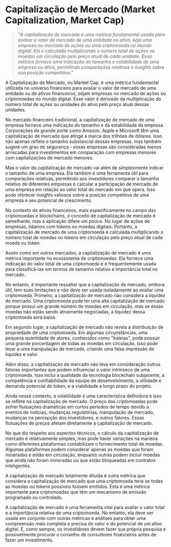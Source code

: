 # Capitalização de Mercado (Market Capitalization, Market Cap)

>"*A capitalização de mercado é uma métrica fundamental usada para avaliar o valor de mercado de uma entidade ou ativo, seja uma empresa no mercado de ações ou uma criptomoeda no mundo digital. Ela é calculada multiplicando o número total de ações ou moedas em circulação pelo preço atual de cada unidade. Essa métrica fornece uma indicação do tamanho e estabilidade de uma empresa ou ativo, permitindo comparações relativas e insights sobre sua posição competitiva.*"

A Capitalização de Mercado, ou Market Cap, é uma métrica fundamental utilizada no universo financeiro para avaliar o valor de mercado de uma entidade ou de ativos financeiros, sejam empresas no mercado de ações ou criptomoedas no mundo digital. Esse valor é derivado da multiplicação do número total de ações ou unidades do ativo pelo preço atual dessas unidades.

No mercado financeiro tradicional, a capitalização de mercado de uma empresa fornece uma indicação do tamanho e da estabilidade da empresa. Corporações de grande porte como Amazon, Apple e Microsoft têm uma capitalização de mercado que atinge a marca dos trilhões de dólares. Isso não apenas reflete o tamanho substancial dessas empresas, mas também sugere um grau de segurança - essas empresas são consideradas menos arriscadas para investimentos em comparação com empresas menores com capitalizações de mercado menores.

Mas o valor da capitalização de mercado vai além de simplesmente indicar o tamanho de uma empresa. Ela também é uma ferramenta útil para comparações relativas, permitindo aos investidores comparar o tamanho relativo de diferentes empresas e calcular a participação de mercado de uma empresa em relação ao valor total do mercado em que opera. Isso pode oferecer insights valiosos sobre a posição competitiva de uma empresa e seu potencial de crescimento.

No contexto de ativos financeiros, mais especificamente no campo das criptomoedas e blockchains, o conceito de capitalização de mercado é semelhante, mas a aplicação difere um pouco. No lugar de ações de empresas, lidamos com tokens ou moedas digitais. Portanto, a capitalização de mercado de uma criptomoeda é calculada multiplicando o número total de moedas ou tokens em circulação pelo preço atual de cada moeda ou token.

Assim como em outros mercados, a capitalização de mercado é uma métrica importante no ecossistema de criptomoedas. Ela fornece uma indicação do valor total de uma criptomoeda e é frequentemente usada para classificá-las em termos de tamanho relativo e importância total no mercado.

No entanto, é importante ressaltar que a capitalização de mercado, embora útil, tem suas limitações e não deve ser usada isoladamente ao avaliar uma criptomoeda. Primeiro, a capitalização de mercado não considera a liquidez do mercado. Uma criptomoeda pode ter uma alta capitalização de mercado porque possui um grande número de moedas em circulação, mas se essas moedas não estão sendo ativamente negociadas, a liquidez dessa criptomoeda será baixa.

Em segundo lugar, a capitalização de mercado não revela a distribuição de propriedade de uma criptomoeda. Em algumas circunstâncias, uma pequena quantidade de atores, conhecidos como "baleias", pode possuir uma grande porcentagem de todas as moedas em circulação. Isso pode levar a uma manipulação de mercado, criando uma falsa impressão de liquidez e valor.

Além disso, a capitalização de mercado não leva em consideração outros fatores importantes que podem influenciar o valor intrínseco de uma criptomoeda. Isso inclui a qualidade da tecnologia blockchain subjacente, a competência e confiabilidade da equipe de desenvolvimento, a utilidade e demanda potencial do token, e a viabilidade a longo prazo do projeto.

Ainda nesse contexto, a volatilidade é uma característica definidora e isso se reflete na capitalização de mercado. O preço das criptomoedas pode sofrer flutuações dramáticas em curtos períodos de tempo devido a eventos de notícias, mudanças regulatórias, manipulação de mercado, mudanças na percepção dos investidores, e outros fatores. Essas flutuações de preços afetam diretamente a capitalização de mercado.

No que diz respeito aos aspectos técnicos, o cálculo da capitalização de mercado é relativamente simples, mas pode haver variações na maneira como diferentes plataformas contabilizam o fornecimento total de moedas. Algumas plataformas podem considerar apenas as moedas que foram mineradas e estão em circulação, enquanto outras podem incluir moedas que ainda não foram mineradas ou que estão bloqueadas em contratos inteligentes.

A capitalização de mercado totalmente diluída é outra métrica que considera a capitalização de mercado que uma criptomoeda teria se todas as moedas ou tokens possíveis fossem emitidos. Esta é uma métrica importante para criptomoedas que têm um mecanismo de emissão programado ou controlado.

A capitalização de mercado é uma ferramenta vital para avaliar o valor total e a importância relativa de uma criptomoeda. No entanto, ela deve ser usada em conjunto com outras métricas e análises para obter uma compreensão mais completa e precisa do valor e do potencial de um ativo digital. E, como sempre, os investidores devem fazer sua própria pesquisa e possivelmente procurar o conselho de consultores financeiros antes de fazer um investimento.